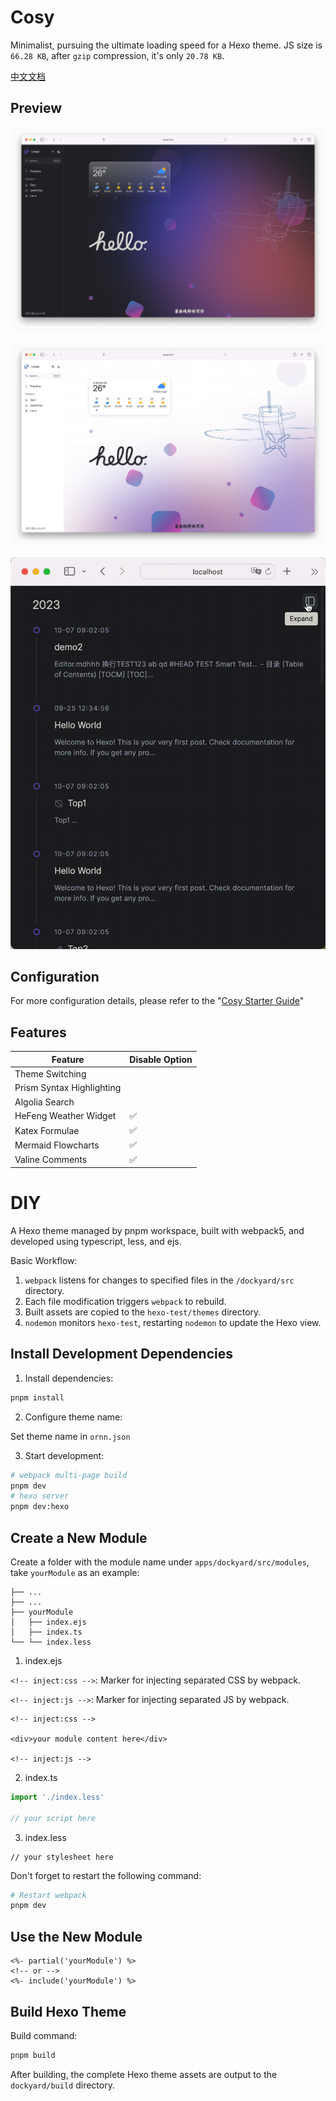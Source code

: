 # Cosy

Minimalist, pursuing the ultimate loading speed for a Hexo theme. JS size is `66.28 KB`, after `gzip` compression, it's only `20.78 KB`.

[中文文档](README_zh.md)

## Preview

![Dark Mode](https://raw.githubusercontent.com/17px/assets-storage/main/hexo-theme-linear-dark.png)

![Light Mode](https://raw.githubusercontent.com/17px/assets-storage/main/hexo-theme-linear-light.png)

![Search](https://raw.githubusercontent.com/17px/assets-storage/main/hexo-theme-linear-search.gif)

## Configuration

For more configuration details, please refer to the "[Cosy Starter Guide](https://mozzie.cn/2023/10/21/Cosy-Starter-Guide/)"

## Features

| Feature                   | Disable Option |
| ------------------------- | -------------- |
| Theme Switching           |                |
| Prism Syntax Highlighting |                |
| Algolia Search            |                |
| HeFeng Weather Widget     | ✅              |
| Katex Formulae            | ✅              |
| Mermaid Flowcharts        | ✅              |
| Valine Comments           | ✅              |


# DIY

A Hexo theme managed by pnpm workspace, built with webpack5, and developed using typescript, less, and ejs.

Basic Workflow:

1. `webpack` listens for changes to specified files in the `/dockyard/src` directory.
2. Each file modification triggers `webpack` to rebuild.
3. Built assets are copied to the `hexo-test/themes` directory.
4. `nodemon` monitors `hexo-test`, restarting `nodemon` to update the Hexo view.

## Install Development Dependencies

1. Install dependencies:

```bash
pnpm install
```

2. Configure theme name:

Set theme name in `ornn.json`

3. Start development:

```bash
# webpack multi-page build
pnpm dev
# hexo server
pnpm dev:hexo
```


## Create a New Module

Create a folder with the module name under `apps/dockyard/src/modules`, take `yourModule` as an example:

```
├── ...
├── ...
├── yourModule
│   ├── index.ejs
│   ├── index.ts
└── └── index.less
```

1. index.ejs

`<!-- inject:css -->`:  Marker for injecting separated CSS by webpack.

`<!-- inject:js -->`:  Marker for injecting separated JS by webpack.

```ejs
<!-- inject:css -->

<div>your module content here</div>

<!-- inject:js -->
```

2. index.ts

```ts
import './index.less'

// your script here
```

3. index.less

```less
// your stylesheet here
```

Don't forget to restart the following command:

```bash
# Restart webpack
pnpm dev
```

## Use the New Module

```ejs
<%- partial('yourModule') %>
<!-- or -->
<%- include('yourModule') %>
```

## Build Hexo Theme

Build command:

```bash
pnpm build
```

After building, the complete Hexo theme assets are output to the `dockyard/build` directory.